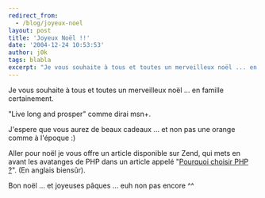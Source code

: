 ```yaml
---
redirect_from:
  - /blog/joyeux-noel
layout: post
title: 'Joyeux Noël !!'
date: '2004-12-24 10:53:53'
author: j0k
tags: blabla
excerpt: "Je vous souhaite à tous et toutes un merveilleux noël ... en famille certainement.)   \"Live long and prosper\" comme dirai msn+.  \n  \nJ'espere que vous aurez de beaux cadeaux ... et non pas une orange comme à l'époque :)  \n  \nAller pour noël je vous offre un article disponible sur Zend, qui mets en avant les avatanges de PHP dans un article      …"
---
```


Je vous souhaite à tous et toutes un merveilleux noël ... en famille certainement.

"Live long and prosper" comme dirai msn+.

J'espere que vous aurez de beaux cadeaux ... et non pas une orange comme à l'époque :)

Aller pour noël je vous offre un article disponible sur Zend, qui mets en avant les avatanges de PHP dans un article appelé "[Pourquoi choisir PHP ?](http://www.zend.com/why-php.php)".   (En anglais biensûr).

Bon noël ... et joyeuses pâques ... euh non pas encore ^^
